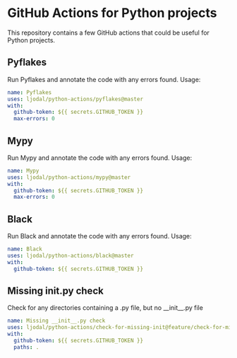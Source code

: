 # GitHub Actions for Python projects

This repository contains a few GitHub actions that could be useful for Python projects.

## Pyflakes

Run Pyflakes and annotate the code with any errors found. Usage:

```yml
name: Pyflakes
uses: ljodal/python-actions/pyflakes@master
with:
  github-token: ${{ secrets.GITHUB_TOKEN }}
  max-errors: 0
```

## Mypy

Run Mypy and annotate the code with any errors found. Usage:

```yml
name: Mypy
uses: ljodal/python-actions/mypy@master
with:
  github-token: ${{ secrets.GITHUB_TOKEN }}
  max-errors: 0
```

## Black

Run Black and annotate the code with any errors found. Usage:

```yml
name: Black
uses: ljodal/python-actions/black@master
with:
  github-token: ${{ secrets.GITHUB_TOKEN }}
```


## Missing __init__.py check

Check for any directories containing a .py file, but no \_\_init\_\_.py file

```yml
name: Missing __init__.py check
uses: ljodal/python-actions/check-for-missing-init@feature/check-for-missing-init
with:
  github-token: ${{ secrets.GITHUB_TOKEN }}
  paths: .
```
